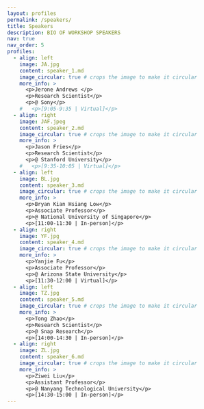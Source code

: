 ```yaml
---
layout: profiles
permalink: /speakers/
title: Speakers
description: BIO OF WORKSHOP SPEAKERS
nav: true
nav_order: 5
profiles:
  - align: left
    image: JA.jpg
    content: speaker_1.md
    image_circular: true # crops the image to make it circular
    more_info: >
      <p>Jerone Andrews </p>
      <p>Research Scientist</p>
      <p>@ Sony</p>
    #   <p>[9:05-9:35 | Virtual]</p>
  - align: right
    image: JAF.jpeg
    content: speaker_2.md
    image_circular: true # crops the image to make it circular
    more_info: >
      <p>Jason Fries</p>
      <p>Research Scientist</p>
      <p>@ Stanford University</p>
    #   <p>[9:35-10:05 | Virtual]</p>
  - align: left
    image: BL.jpg
    content: speaker_3.md
    image_circular: true # crops the image to make it circular
    more_info: >
      <p>Bryan Kian Hsiang Low</p>
      <p>Associate Professor</p>
      <p>@ National University of Singapore</p>
      <p>[11:00-11:30 | In-person]</p>
  - align: right
    image: YF.jpg
    content: speaker_4.md
    image_circular: true # crops the image to make it circular
    more_info: >
      <p>Yanjie Fu</p>
      <p>Associate Professor</p>
      <p>@ Arizona State University</p>
      <p>[11:30-12:00 | Virtual]</p>
  - align: left
    image: TZ.jpg
    content: speaker_5.md
    image_circular: true # crops the image to make it circular
    more_info: >
      <p>Tong Zhao</p>
      <p>Research Scientist</p>
      <p>@ Snap Research</p>
      <p>[14:00-14:30 | In-person]</p>
  - align: right
    image: ZL.jpg
    content: speaker_6.md
    image_circular: true # crops the image to make it circular
    more_info: >
      <p>Ziwei Liu</p>
      <p>Assistant Professor</p>
      <p>@ Nanyang Technological University</p>
      <p>[14:30-15:00 | In-person]</p>
---
```

